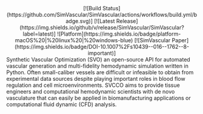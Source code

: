 <div align="center">
  [![Build Status](https://github.com/SimVascular/SimVascular/actions/workflows/build.yml/badge.svg)]
  [![Latest Release](https://img.shields.io/github/v/release/SimVascular/SimVascular?label=latest)]
  ![Platform](https://img.shields.io/badge/platform-macOS%20|%20linux%20|%20windows-blue)
  [![SimVascular Paper](https://img.shields.io/badge/DOI-10.1007%2Fs10439--016--1762--8-important)]
</div>
Synthetic Vascular Optimization (SVO) an open-source API for automated vascular generation and multi-fidelity hemodynamic simulation written in Python. Often small-caliber vessels are difficult or infeasible to obtain from experimental data sources despite playing important roles in blood flow regulation and cell microenvironments. SVCCO aims to provide tissue engineers and computational hemodynamic scientists with de novo vasculature that can easily be applied in biomanufacturing applications or computational fluid dynamic (CFD) analysis.
